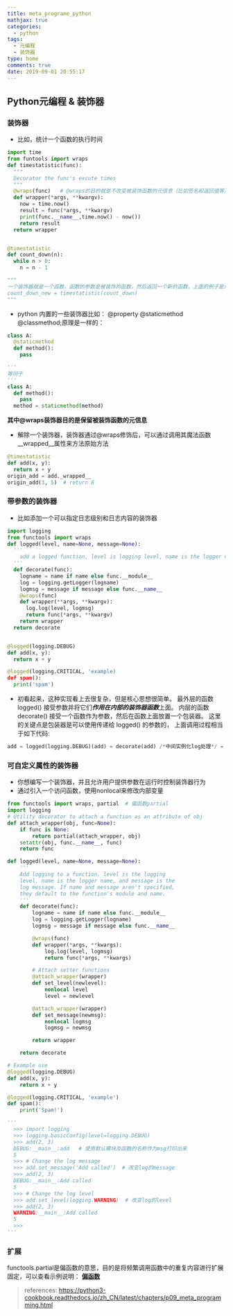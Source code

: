 ```yaml
---
title: meta_programe_python
mathjax: true
categories:
  - python
tags:
  - 元编程
  - 装饰器
type: home
comments: true
date: 2019-09-01 20:55:17
---
```

## Python元编程 & 装饰器
### 装饰器
- 比如，统计一个函数的执行时间
```python
import time
from funtools import wraps
def timestatistic(func):
  """
  Decorator the func's excute times
  """
  @wraps(func)   # @wraps的目的就是不改变被装饰函数的元信息（比如签名和返回值等）
  def wrapper(*args, **kwargv):
    now = time.now()
    result = func(*args, **kwargv)
    print(func.__name__,time.now() - now())
    return result
  return wrapper


@timestatistic
def count_down(n):
  while n > 0:
    n = n - 1

"""
一个装饰器就是一个函数，函数的参数是被装饰的函数，然后返回一个新的函数，上面的例子是对count_down() 函数使用装饰器，等同于如下调用
count_down_new = timestatistic(count_down)
"""
```
- python 内置的一些装饰器比如： @property @staticmethod @classmethod;原理是一样的：
```python
class A:
  @staticmethod
  def method():
    pass

'''
等同于
'''
class A:
  def method():
    pass
  method = staticmethod(method)
```
**其中@wraps装饰器目的是保留被装饰函数的元信息**

- 解除一个装饰器，装饰器通过@wraps修饰后，可以通过调用其魔法函数__wrapped__属性来方法原始方法
```python
@timestatistic
def add(x, y):
  return x + y
origin_add = add._wrapped__
origin_add(3, 5)  # return 8
```

### **带参数的装饰器**
- 比如添加一个可以指定日志级别和日志内容的装饰器
```python
import logging
from functools import wraps
def logged(level, name=None, message=None):
  '''
    add a logged function, level is logging level, name is the logger name, and message is the log  message
  '''
  def decorate(func):
    logname = name if name else func.__module__
    log = logging.getLogger(logname)
    logmsg = message if message else func.__name__
    @wraps(func)
    def wrapper(**args, **kwargv):
      log.log(level, logmsg)
      return func(*args, **kwargv)
    return wrapper
  return decorate


@logged(logging.DEBUG)
def add(x, y):
  return x + y

@logged(logging.CRITICAL, 'example)
def spam():
  print('spam')
```
- 初看起来，这种实现看上去很复杂，但是核心思想很简单。 最外层的函数 logged() 接受参数并将它们***作用在内部的装饰器函数***上面。 内层的函数 decorate() 接受一个函数作为参数，然后在函数上面放置一个包装器。 这里的关键点是包装器是可以使用传递给 logged() 的参数的， 上面调用过程相当于如下代码:
```python
add = logged(logging.DEBUG)(add) = decorate(add) /*中间实例化log处理*/ = wrapper(*args, **kwargv) /*内部进行AOP处理（即log的打印）*/
```

### 可自定义属性的装饰器
- 你想编写一个装饰器，并且允许用户提供参数在运行时控制装饰器行为
- 通过引入一个访问函数，使用nonlocal来修改内部变量
```python
from functools import wraps, partial  # 偏函数partial
import logging
# Utility decorator to attach a function as an attribute of obj
def attach_wrapper(obj, func=None):
    if func is None:
        return partial(attach_wrapper, obj)
    setattr(obj, func.__name__, func)
    return func

def logged(level, name=None, message=None):
    '''
    Add logging to a function. level is the logging
    level, name is the logger name, and message is the
    log message. If name and message aren't specified,
    they default to the function's module and name.
    '''
    def decorate(func):
        logname = name if name else func.__module__
        log = logging.getLogger(logname)
        logmsg = message if message else func.__name__

        @wraps(func)
        def wrapper(*args, **kwargs):
            log.log(level, logmsg)
            return func(*args, **kwargs)

        # Attach setter functions
        @attach_wrapper(wrapper)
        def set_level(newlevel):
            nonlocal level
            level = newlevel

        @attach_wrapper(wrapper)
        def set_message(newmsg):
            nonlocal logmsg
            logmsg = newmsg

        return wrapper

    return decorate

# Example use
@logged(logging.DEBUG)
def add(x, y):
    return x + y

@logged(logging.CRITICAL, 'example')
def spam():
    print('Spam!')

'''
  >>> import logging
  >>> logging.basicConfig(level=logging.DEBUG)
  >>> add(2, 3)
  DEBUG:__main__:add   # 使用默认模块及函数的名称作为msg打印出来
  5
  >>> # Change the log message
  >>> add.set_message('Add called')  # 改变log的message
  >>> add(2, 3)
  DEBUG:__main__:Add called
  5
  >>> # Change the log level
  >>> add.set_level(logging.WARNING)  # 改变log的level
  >>> add(2, 3)
  WARNING:__main__:Add called
  5
  >>>
'''
```


### 扩展
functools.partial是偏函数的意思，目的是将频繁调用函数中的重复内容进行扩展固定，可以查看示例说明： [**偏函数**](http://www.imooc.com/article/255115)

> references: https://python3-cookbook.readthedocs.io/zh_CN/latest/chapters/p09_meta_programming.html


